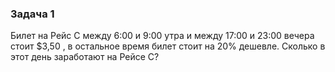 ### Задача 1
Билет на Рейс С между 6:00 и 9:00 утра и между 17:00 и 23:00 вечера стоит $3,50 , в остальное время билет стоит на 20% дешевле. Сколько в этот день заработают на Рейсе С?  
